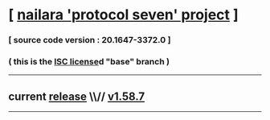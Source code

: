 
# [ [nailara 'protocol seven' project](http://src.nailara.net/) ]

### [ source code version : 20.1647-3372.0 ]

### ( this is the [ISC license](license)d "base" branch )
---
## current [release](https://github.com/anotherlink/nailara/releases) \\\\// [v1.58.7](https://github.com/anotherlink/nailara/releases/tag/v1.58.7)
---
